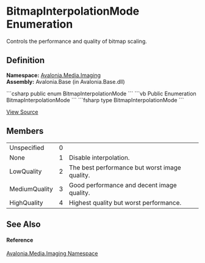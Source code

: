 # BitmapInterpolationMode Enumeration


Controls the performance and quality of bitmap scaling.



## Definition
**Namespace:** <a href="N_Avalonia_Media_Imaging">Avalonia.Media.Imaging</a>  
**Assembly:** Avalonia.Base (in Avalonia.Base.dll)

<Tabs groupId="api-code-preview">
<TabItem value="csharp" label="C#">
```csharp
public enum BitmapInterpolationMode
```
</TabItem>
<TabItem value="vb" label="VB">
```vb
Public Enumeration BitmapInterpolationMode
```
</TabItem>
<TabItem value="fsharp" label="F#">
```fsharp
type BitmapInterpolationMode
```
</TabItem>
</Tabs>



<a href="https://github.com/AvaloniaUI/Avalonia/tree/master/src/Avalonia.Base/Media/Imaging/BitmapInterpolationMode.cs" title="View the source code">View Source</a>



## Members
<table>
<tr>
<td>Unspecified</td>
<td>0</td>
<td> </td>
</tr>
<tr>
<td>None</td>
<td>1</td>
<td>Disable interpolation.</td>
</tr>
<tr>
<td>LowQuality</td>
<td>2</td>
<td>The best performance but worst image quality.</td>
</tr>
<tr>
<td>MediumQuality</td>
<td>3</td>
<td>Good performance and decent image quality.</td>
</tr>
<tr>
<td>HighQuality</td>
<td>4</td>
<td>Highest quality but worst performance.</td>
</tr>
</table>

## See Also


#### Reference
<a href="N_Avalonia_Media_Imaging">Avalonia.Media.Imaging Namespace</a>  

